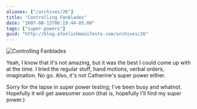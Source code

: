 ```yaml
---
aliases: ["/archives/26"]
title: "Controlling Fanblades"
date: "2007-08-13T06:19:44-05:00"
tags: ["super-powers"]
guid: "http://blog.afoolishmanifesto.com/archives/26"
---
```

![Controlling Fanblades](/wp-content/uploads/2007/08/controllingfanblades.png)

Yeah, I know that it's not amazing, but it was the best I could come up with at the time. I tried the regular stuff, hand motions, verbal orders, imagination. No go. Also, it's not Catherine's super power either.

Sorry for the lapse in super power testing; I've been busy and whatnot. Hopefully it will get awesomer soon (that is, hopefully I'll find my super power.)
